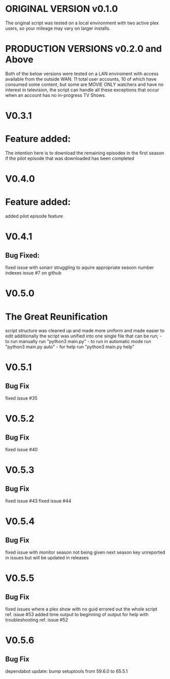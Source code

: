 # ORIGINAL VERSION v0.1.0
The original script was tested on a local environment with two active plex users, so your mileage may vary on larger installs.

# PRODUCTION VERSIONS v0.2.0 and Above
Both of the below versions were tested on a LAN enviroment with access available from the outside WAN. 11 total user accounts, 10 of which have consumed some content, but some are MOVIE ONLY watchers and have no interest in television, the script can handle all these exceptions that occur when an account has no in-progress TV Shows.

# V0.3.1
# Feature added:
The intention here is to download the remaining episodes in the first season if the pilot episode that was downloaded has been completed

# V0.4.0
# Feature added:
added pilot episode feature

# V0.4.1
## Bug Fixed:
fixed issue with sonarr struggling to aquire appropriate season number indexes issue #7 on github

# V0.5.0
# The Great Reunification
script structure was cleaned up and made more uniform and made easier to edit
additionally the script was unified into one single file that can be run;
    - to run manually run "python3 main.py"
    - to run in automatic mode run "python3 main.py auto"
    - for help run "python3 main.py help"

# V0.5.1
## Bug Fix
fixed issue #35

# V0.5.2
## Bug Fix
fixed issue #40

# V0.5.3
## Bug Fix
fixed issue #43
fixed issue #44

# V0.5.4
## Bug Fix
fixed issue with monitor season not being given next season key unreported in issues but will be updated in releases

# V0.5.5
## Bug Fix
fixed issues where a plex show with no guid errored out the whole script ref. issue #53
added time output to beginning of output for help with troubleshooting ref. issue #52

# V0.5.6
## Bug Fix
dependabot update: bump setuptools from 59.6.0 to 65.5.1
